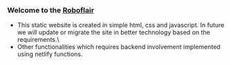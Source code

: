 ### Welcome to the [Roboflair](roboflair.com)
* This static website is created in simple html, css and javascript. In future we will update or migrate the site in better technology based on the requirements.\
* Other functionalities which requires backend involvement implemented using netlify functions.
